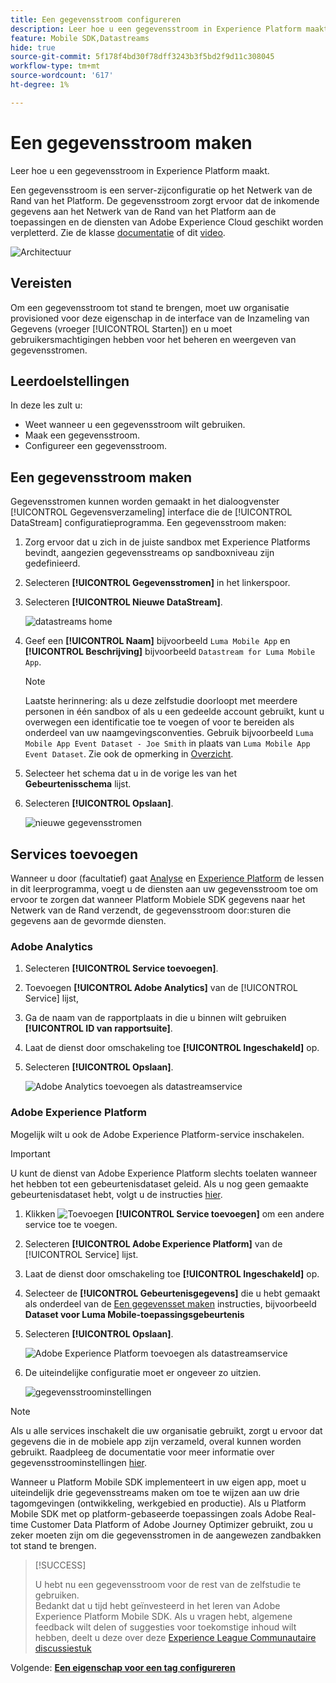 ```yaml
---
title: Een gegevensstroom configureren
description: Leer hoe u een gegevensstroom in Experience Platform maakt.
feature: Mobile SDK,Datastreams
hide: true
source-git-commit: 5f178f4bd30f78dff3243b3f5bd2f9d11c308045
workflow-type: tm+mt
source-wordcount: '617'
ht-degree: 1%

---
```



# Een gegevensstroom maken

Leer hoe u een gegevensstroom in Experience Platform maakt.

Een gegevensstroom is een server-zijconfiguratie op het Netwerk van de Rand van het Platform. De gegevensstroom zorgt ervoor dat de inkomende gegevens aan het Netwerk van de Rand van het Platform aan de toepassingen en de diensten van Adobe Experience Cloud geschikt worden verpletterd. Zie de klasse [documentatie](https://experienceleague.adobe.com/docs/experience-platform/edge/fundamentals/datastreams.html) of dit [video](https://experienceleague.adobe.com/docs/platform-learn/data-collection/edge-network/configure-datastreams.html).

![Architectuur](assets/architecture.png)

## Vereisten

Om een gegevensstroom tot stand te brengen, moet uw organisatie provisioned voor deze eigenschap in de interface van de Inzameling van Gegevens (vroeger [!UICONTROL Starten]) en u moet gebruikersmachtigingen hebben voor het beheren en weergeven van gegevensstromen.

## Leerdoelstellingen

In deze les zult u:

* Weet wanneer u een gegevensstroom wilt gebruiken.
* Maak een gegevensstroom.
* Configureer een gegevensstroom.

## Een gegevensstroom maken

Gegevensstromen kunnen worden gemaakt in het dialoogvenster [!UICONTROL Gegevensverzameling] interface die de [!UICONTROL DataStream] configuratieprogramma. Een gegevensstroom maken:

1. Zorg ervoor dat u zich in de juiste sandbox met Experience Platforms bevindt, aangezien gegevensstreams op sandboxniveau zijn gedefinieerd.
1. Selecteren **[!UICONTROL Gegevensstromen]** in het linkerspoor.
1. Selecteren **[!UICONTROL Nieuwe DataStream]**.

   ![datastreams home](assets/datastream-new.png)

1. Geef een **[!UICONTROL Naam]** bijvoorbeeld `Luma Mobile App` en **[!UICONTROL Beschrijving]** bijvoorbeeld `Datastream for Luma Mobile App`.

   >[!NOTE]
   >
   >Laatste herinnering: als u deze zelfstudie doorloopt met meerdere personen in één sandbox of als u een gedeelde account gebruikt, kunt u overwegen een identificatie toe te voegen of voor te bereiden als onderdeel van uw naamgevingsconventies. Gebruik bijvoorbeeld `Luma Mobile App Event Dataset - Joe Smith` in plaats van `Luma Mobile App Event Dataset`. Zie ook de opmerking in [Overzicht](overview.md).

1. Selecteer het schema dat u in de vorige les van het **Gebeurtenisschema** lijst.
1. Selecteren **[!UICONTROL Opslaan]**.

   ![nieuwe gegevensstromen](assets/datastream-name.png)


## Services toevoegen

Wanneer u door (facultatief) gaat [Analyse](analytics.md) en [Experience Platform](platform.md) de lessen in dit leerprogramma, voegt u de diensten aan uw gegevensstroom toe om ervoor te zorgen dat wanneer Platform Mobiele SDK gegevens naar het Netwerk van de Rand verzendt, de gegevensstroom door:sturen die gegevens aan de gevormde diensten.

### Adobe Analytics

1. Selecteren **[!UICONTROL Service toevoegen]**.

1. Toevoegen **[!UICONTROL Adobe Analytics]** van de [!UICONTROL Service] lijst,

1. Ga de naam van de rapportplaats in die u binnen wilt gebruiken **[!UICONTROL ID van rapportsuite]**.

1. Laat de dienst door omschakeling toe **[!UICONTROL Ingeschakeld]** op.

1. Selecteren **[!UICONTROL Opslaan]**.

   ![Adobe Analytics toevoegen als datastreamservice](assets/datastream-service-aa.png)


### Adobe Experience Platform

Mogelijk wilt u ook de Adobe Experience Platform-service inschakelen.

>[!IMPORTANT]
>
>U kunt de dienst van Adobe Experience Platform slechts toelaten wanneer het hebben tot een gebeurtenisdataset geleid. Als u nog geen gemaakte gebeurtenisdataset hebt, volgt u de instructies [hier](platform.md).

1. Klikken ![Toevoegen](https://spectrum.adobe.com/static/icons/workflow_18/Smock_AddCircle_18_N.svg) **[!UICONTROL Service toevoegen]** om een andere service toe te voegen.

1. Selecteren **[!UICONTROL Adobe Experience Platform]** van de [!UICONTROL Service] lijst.

1. Laat de dienst door omschakeling toe **[!UICONTROL Ingeschakeld]** op.

1. Selecteer de **[!UICONTROL Gebeurtenisgegevens]** die u hebt gemaakt als onderdeel van de [Een gegevensset maken](platform.md#create-a-dataset) instructies, bijvoorbeeld **Dataset voor Luma Mobile-toepassingsgebeurtenis**

1. Selecteren **[!UICONTROL Opslaan]**.

   ![Adobe Experience Platform toevoegen als datastreamservice](assets/datastream-service-aep.png)
1. De uiteindelijke configuratie moet er ongeveer zo uitzien.

   ![gegevensstroominstellingen](assets/datastream-settings.png)


>[!NOTE]
>
>Als u alle services inschakelt die uw organisatie gebruikt, zorgt u ervoor dat gegevens die in de mobiele app zijn verzameld, overal kunnen worden gebruikt. Raadpleeg de documentatie voor meer informatie over gegevensstroominstellingen [hier](https://experienceleague.adobe.com/docs/experience-platform/edge/fundamentals/datastreams.html#adobe-experience-platform-settings).

Wanneer u Platform Mobile SDK implementeert in uw eigen app, moet u uiteindelijk drie gegevensstreams maken om toe te wijzen aan uw drie tagomgevingen (ontwikkeling, werkgebied en productie). Als u Platform Mobile SDK met op platform-gebaseerde toepassingen zoals Adobe Real-time Customer Data Platform of Adobe Journey Optimizer gebruikt, zou u zeker moeten zijn om die gegevensstromen in de aangewezen zandbakken tot stand te brengen.

>[!SUCCESS]
>
>U hebt nu een gegevensstroom voor de rest van de zelfstudie te gebruiken.<br/>Bedankt dat u tijd hebt geïnvesteerd in het leren van Adobe Experience Platform Mobile SDK. Als u vragen hebt, algemene feedback wilt delen of suggesties voor toekomstige inhoud wilt hebben, deelt u deze over deze [Experience League Communautaire discussiestuk](https://experienceleaguecommunities.adobe.com/t5/adobe-experience-platform-launch/tutorial-discussion-implement-adobe-experience-cloud-in-mobile/td-p/443796)

Volgende: **[Een eigenschap voor een tag configureren](configure-tags.md)**
